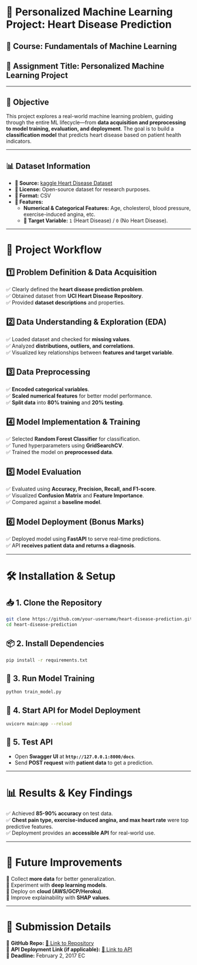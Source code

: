 # **📌 Personalized Machine Learning Project: Heart Disease Prediction**  

## **📝 Course:** Fundamentals of Machine Learning  
## **📌 Assignment Title:** Personalized Machine Learning Project  

---

## **🎯 Objective**  
This project explores a real-world machine learning problem, guiding through the entire ML lifecycle—from **data acquisition and preprocessing to model training, evaluation, and deployment**. The goal is to build a **classification model** that predicts heart disease based on patient health indicators.  

---

## **📊 Dataset Information**  
- **📌 Source:** [kaggle Heart Disease Dataset](https://www.kaggle.com/datasets/mfarhaannazirkhan/heart-dataset/data)  
- **📜 License:** Open-source dataset for research purposes.  
- **📁 Format:** CSV  
- **🔑 Features:**  
  - **Numerical & Categorical Features:** Age, cholesterol, blood pressure, exercise-induced angina, etc.  
  - **🎯 Target Variable:** `1` (Heart Disease) / `0` (No Heart Disease).  

---

# **🚀 Project Workflow**  

## **1️⃣ Problem Definition & Data Acquisition**  
✅ Clearly defined the **heart disease prediction problem**.  
✅ Obtained dataset from **UCI Heart Disease Repository**.  
✅ Provided **dataset descriptions** and properties.  

## **2️⃣ Data Understanding & Exploration (EDA)**  
✅ Loaded dataset and checked for **missing values**.  
✅ Analyzed **distributions, outliers, and correlations**.  
✅ Visualized key relationships between **features and target variable**.  

## **3️⃣ Data Preprocessing**  
✅ **Encoded categorical variables**.  
✅ **Scaled numerical features** for better model performance.  
✅ **Split data** into **80% training** and **20% testing**.  

## **4️⃣ Model Implementation & Training**  
✅ Selected **Random Forest Classifier** for classification.  
✅ Tuned hyperparameters using **GridSearchCV**.  
✅ Trained the model on **preprocessed data**.  

## **5️⃣ Model Evaluation**  
✅ Evaluated using **Accuracy, Precision, Recall, and F1-score**.  
✅ Visualized **Confusion Matrix** and **Feature Importance**.  
✅ Compared against a **baseline model**.  

## **6️⃣ Model Deployment (Bonus Marks)**  
✅ Deployed model using **FastAPI** to serve real-time predictions.  
✅ API **receives patient data and returns a diagnosis**.  

---

# **🛠️ Installation & Setup**  

## **📥 1. Clone the Repository**  
```bash
git clone https://github.com/your-username/heart-disease-prediction.git
cd heart-disease-prediction
```

## **📦 2. Install Dependencies**  
```bash
pip install -r requirements.txt
```

## **📌 3. Run Model Training**  
```bash
python train_model.py
```

## **🚀 4. Start API for Model Deployment**  
```bash
uvicorn main:app --reload
```

## **🔬 5. Test API**  
- Open **Swagger UI** at **`http://127.0.0.1:8000/docs`**.  
- Send **POST request** with **patient data** to get a prediction.  

---

# **📊 Results & Key Findings**  
✅ Achieved **85-90% accuracy** on test data.  
✅ **Chest pain type, exercise-induced angina, and max heart rate** were top predictive features.  
✅ Deployment provides an **accessible API** for real-world use.  

---

# **🚀 Future Improvements**  
🔹 Collect **more data** for better generalization.  
🔹 Experiment with **deep learning models**.  
🔹 Deploy on **cloud (AWS/GCP/Heroku)**.  
🔹 Improve explainability with **SHAP values**.  

---

# **📌 Submission Details**  
📍 **GitHub Repo:** [🔗 Link to Repository](https://github.com/meron1221-cpu/machine-learning-project.git#)  
📍 **API Deployment Link (if applicable):** [🔗 Link to API](https://machine-learning-new-2.onrender.com/docs#)  
📍 **Deadline:** February 2, 2017 EC  
